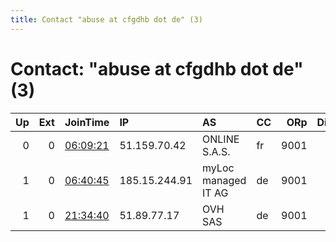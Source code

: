 ```yaml
---
title: Contact "abuse at cfgdhb dot de" (3)
---
```


# Contact: "abuse at cfgdhb dot de" (3)

|   Up |   Ext | JoinTime                                                                                              | IP            | AS                  | CC   |   ORp |   Dirp | OS    | Version   | Nickname   |   eFamMembers |
|-----:|------:|:------------------------------------------------------------------------------------------------------|:--------------|:--------------------|:-----|------:|-------:|:------|:----------|:-----------|--------------:|
|    0 |     0 | [06:09:21](https://nusenu.github.io/OrNetStats/w/relay/B351DE41E867106EEA773F5F4FD3F61145A619A9.html) | 51.159.70.42  | ONLINE S.A.S.       | fr   |  9001 |      0 | Linux | 0.4.6.10  | wilhelm    |             1 |
|    1 |     0 | [06:40:45](https://nusenu.github.io/OrNetStats/w/relay/CDC88B6E9EC303CF7DCFD26E8DDA68BA3CC8704B.html) | 185.15.244.91 | myLoc managed IT AG | de   |  9001 |      0 | Linux | 0.4.6.10  | gudrun     |             1 |
|    1 |     0 | [21:34:40](https://nusenu.github.io/OrNetStats/w/relay/4E037147561CAC42C1B10DC954C275FFCDAAC1F6.html) | 51.89.77.17   | OVH SAS             | de   |  9001 |      0 | Linux | 0.4.6.10  | guenther   |             1 |
